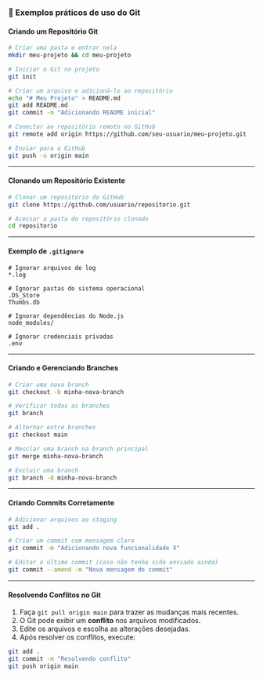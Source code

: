 ### 📂 Exemplos práticos de uso do Git

#### Criando um Repositório Git  

```sh
# Criar uma pasta e entrar nela
mkdir meu-projeto && cd meu-projeto

# Iniciar o Git no projeto
git init

# Criar um arquivo e adicioná-lo ao repositório
echo "# Meu Projeto" > README.md
git add README.md
git commit -m "Adicionando README inicial"

# Conectar ao repositório remoto no GitHub
git remote add origin https://github.com/seu-usuario/meu-projeto.git

# Enviar para o GitHub
git push -u origin main
```

---
#### Clonando um Repositório Existente  

```sh
# Clonar um repositório do GitHub
git clone https://github.com/usuario/repositorio.git

# Acessar a pasta do repositório clonado
cd repositorio
```

---
 
#### Exemplo de `.gitignore`  

```plaintext
# Ignorar arquivos de log
*.log

# Ignorar pastas do sistema operacional
.DS_Store
Thumbs.db

# Ignorar dependências do Node.js
node_modules/

# Ignorar credenciais privadas
.env
```

---

#### Criando e Gerenciando Branches  

```sh
# Criar uma nova branch
git checkout -b minha-nova-branch

# Verificar todas as branches
git branch

# Alternar entre branches
git checkout main

# Mesclar uma branch na branch principal
git merge minha-nova-branch

# Excluir uma branch
git branch -d minha-nova-branch
```

---


#### Criando Commits Corretamente  

```sh
# Adicionar arquivos ao staging
git add .

# Criar um commit com mensagem clara
git commit -m "Adicionando nova funcionalidade X"

# Editar o último commit (caso não tenha sido enviado ainda)
git commit --amend -m "Nova mensagem do commit"
```

---

#### Resolvendo Conflitos no Git  

1. Faça `git pull origin main` para trazer as mudanças mais recentes.  
2. O Git pode exibir um **conflito** nos arquivos modificados.  
3. Edite os arquivos e escolha as alterações desejadas.  
4. Após resolver os conflitos, execute:  

```sh
git add .
git commit -m "Resolvendo conflito"
git push origin main
```
